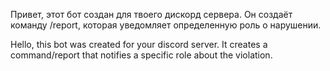 Привет, этот бот создан для твоего дискорд сервера. Он создаёт команду /report, которая уведомляет определенную роль о нарушении.

Hello, this bot was created for your discord server. It creates a command/report that notifies a specific role about the violation.
